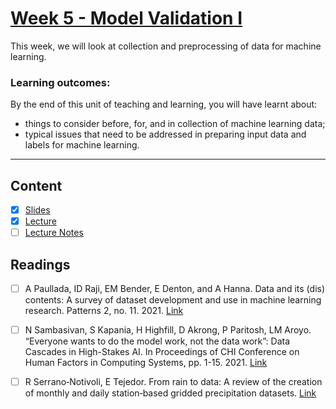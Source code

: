 # [Week 5 - Model Validation I](https://canvas.sussex.ac.uk/courses/31315)
This week, we will look at collection and preprocessing of data for machine learning. 

### Learning outcomes:
By the end of this unit of teaching and learning, you will have learnt about:
- things to consider before, for, and in collection of machine learning data; 
- typical issues that need to be addressed in preparing input data and labels for machine learning.

---

## Content
- [x] [Slides](https://canvas.sussex.ac.uk/courses/31315/files/5302043?wrap=1)
- [x] [Lecture](https://sussex.cloud.panopto.eu/Panopto/Pages/Viewer.aspx?id=32d50556-1ebb-477f-a7af-b290008f0d87)
- [ ] [Lecture Notes]()
 
## Readings
- [ ] A Paullada, ID Raji, EM Bender, E Denton, and A Hanna. Data and its (dis) contents: A survey of dataset development and use in machine learning research. Patterns 2, no. 11. 2021. [Link](https://readinglists.sussex.ac.uk/leganto/nui/citation/20811019960002461?institute=44SUS_INST&auth=SAML)
- [ ] N Sambasivan, S Kapania, H Highfill, D Akrong, P Paritosh, LM Aroyo. “Everyone wants to do the model work, not the data work”: Data Cascades in High-Stakes AI. In Proceedings of CHI Conference on Human Factors in Computing Systems, pp. 1-15. 2021. [Link](https://readinglists.sussex.ac.uk/leganto/nui/citation/20811019980002461?institute=44SUS_INST&auth=SAML)
- [ ] R Serrano‐Notivoli, E Tejedor. From rain to data: A review of the creation of monthly and daily station‐based gridded precipitation datasets. [Link](https://readinglists.sussex.ac.uk/leganto/nui/citation/20811019970002461?institute=44SUS_INST&auth=SAML)

